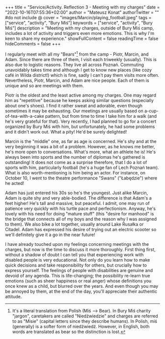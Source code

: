 +++
title = "Service/Activity. Reflection 3 - Meeting with my charges"
date = "2022-10-16T07:55:36+02:00"
author = "Mateusz Konat"
authorTwitter = "" #do not include @
cover = "images/Marcin/playing_football.jpeg"
tags = ["service", "activity", "Bury Miś"]
keywords = ["service", "activity", "Bury Miś"]
description = "Meeting with my charges, outside of Bury Miś camp, includes a lot of activity and triggers even more emotions. This is why I'm keen to share my experience."
showFullContent = false
readingTime = false
hideComments = false
+++

I regularly meet with all my "Bears"[^1] from the camp - Piotr, Marcin, and Adam. Since there are three of them, I visit each triweekly (usually). This is also due to logistic reasons. They live all across Poznań. Commuting unavoidably takes time and although I get to know new places (like cozy café in Wilda district!) which is fine, sadly I can't pay them visits more often. Nevertheless, Piotr, Marcin, and Adam are nice people. Each of them is unique and so are meetings with them.

Piotr is the oldest and the least active among my charges. One may regard him as "repetitive" because he keeps asking similar questions (especially about one's shoes). I find it rather sweat and adorable, even though sometimes it may be exhausting. Our meetings are usually based on a-cup-of-tea-with-a-cake pattern, but from time to time I take him for a walk (and he's very grateful for that). Very recently, I had planned to go for a concert organized by Bury Miś with him, but unfortunately, he had some problems and it didn't work out. What a pity! He'd be surely delighted!

Marcin is the "middle" one, as far as age is concerned. He's shy and at the very beginning it was a bit of a problem. However, as he knows me better, he's more open to conversations. What's more, what an athlete he is! He's always been into sports and the number of diplomas he's gathered is outstanding! It does not come as a surprise therefore, that I do a lot of sports with him, particularly football (he's a huge fan of Lech Poznań team). What is also worth-mentioning is him being an actor. For instance, on October 10, I went to the theatre performance "Swans" ("Łabędzie") where he acted!

Adam has just entered his 30s so he's the youngest. Just alike Marcin, Adam is quite shy and very able-bodied. The difference is that Adam's a feet higher! He's tall and massive, but peaceful. I admit, one may run of patience very quickly with his turtle pace and perfectionism. Anyway, he's lovely with his need for doing "mature stuff" (this "desire for manhood" is the bridge that connects all of my boys and the reason why I was assigned to them). We also bike a lot together, usually around Lake Rusałka or Citadel. Adam has expressed his desire of trying out an electric scooter so we'll definitely give it a go in the near future!

I have already touched upon my feelings concerning meetings with the charges, but now is the time to discuss it more thoroughly. First thing first, without a shadow of doubt I can tell you that experiencing work with disabled people is very educational. Not only do you learn how to make quick decisions and take responsibility for others, but crucially how to express yourself. The feelings of people with disabilities are genuine and devoid of any agenda. This is life-changing; the possibility re-learn true emotions (such as sheer happiness or real anger) whose definitions you once knew as a child, but blurred over the years. And even though you may be annoyed by them, at the end of the day, you'll appreciate their authentic attitude.

[^1]: It's a literal translation from Polish (Miś --> Bear). In Bury Miś charity "jargon", caretakers are called "Niedźwiedzie" and charges are referred to as "Misie" (capital letters since they describe humans). In Polish, miś (generally) is a softer form of niedźwiedź. However, in English, both words are translated as bear so the distinction is lost.
